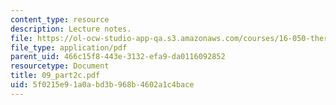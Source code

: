 ```yaml
---
content_type: resource
description: Lecture notes.
file: https://ol-ocw-studio-app-qa.s3.amazonaws.com/courses/16-050-thermal-energy-fall-2002/5f0215e91a0abd3b968b4602a1c4bace_09_part2c.pdf
file_type: application/pdf
parent_uid: 466c15f8-443e-3132-efa9-da0116092852
resourcetype: Document
title: 09_part2c.pdf
uid: 5f0215e9-1a0a-bd3b-968b-4602a1c4bace
---
```

